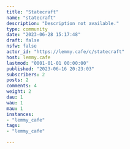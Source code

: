 ```yaml
---
title: "Statecraft" 
name: "statecraft"
description: "Description not available."
type: community
date: "2023-06-28 15:17:48"
draft: false
nsfw: false
actor_id: "https://lemmy.cafe/c/statecraft"
host: lemmy.cafe
lastmod: "0001-01-01 00:00:00"
published: "2023-06-16 20:23:03"
subscribers: 2
posts: 2
comments: 4
weight: 2
dau: 1
wau: 1
mau: 1
instances:
- "lemmy_cafe"
tags: 
- "lemmy_cafe"

---
```

